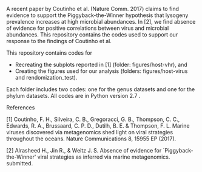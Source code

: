 
A recent paper by Coutinho et al. (Nature Comm. 2017) claims to find evidence to support the Piggyback-the-Winner hypothesis that lysogeny prevalence increases at high microbial abundances. In [2], we find absence of evidence for positive correlations between virus and microbial abundances. This repository contains the codes used to support our response to the findings of Coutinho et al.  

This repository contains codes for 

- Recreating the subplots reported in [1] (folder: figures/host-vhr), and 
- Creating the figures used for our analysis (folders: figures/host-virus and rendomization_test).

Each folder includes two codes: one for the genus datasets and one for the phylum datasets.
All codes are in Python version 2.7 .


References

[1] Coutinho, F. H., Silveira, C. B., Gregoracci, G. B., Thompson, C. C., Edwards, R. A., Brussaard, C. P. D., Dutilh, B. E. & Thompson, F. L. Marine viruses discovered via metagenomics shed light on viral strategies throughout the oceans. Nature Communications 8, 15955 EP (2017).

[2] Alrasheed H., Jin R., & Weitz J. S. Absence of evidence for `Piggyback-the-Winner' viral strategies as inferred via marine metagenomics. submitted.
